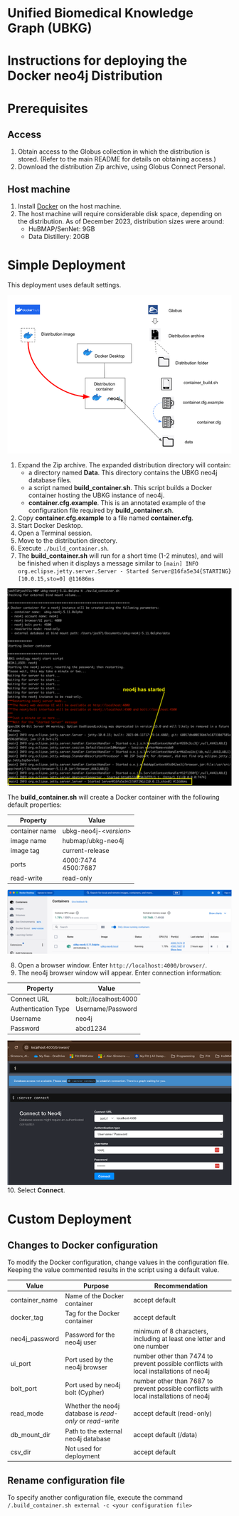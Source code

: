 # Unified Biomedical Knowledge Graph (UBKG) 

# Instructions for deploying the Docker neo4j Distribution

# Prerequisites
## Access
1. Obtain access to the Globus collection in which the distribution is stored. (Refer to the main README for details on obtaining access.)
2. Download the distribution Zip archive, using Globus Connect Personal.


## Host machine
1. Install [Docker](https://docs.docker.com/engine/install/) on the host machine.
2. The host machine will require considerable disk space, depending on the distribution. As of December 2023, distribution sizes were around:
   - HuBMAP/SenNet: 9GB
   - Data Distillery: 20GB 

# Simple Deployment
This deployment uses default settings. 

![img_3.png](../images/img_3.png)

1. Expand the Zip archive. The expanded distribution directory will contain:
   - a directory named **Data**. This directory contains the UBKG neo4j database files.
   - a script named **build_container.sh**. This script builds a Docker container hosting the UBKG instance of neo4j.
   - **container.cfg.example**. This is an annotated example of the configuration file required by **build_container.sh**.
2. Copy **container.cfg.example** to a file named **container.cfg**.
3. Start Docker Desktop.
4. Open a Terminal session.
5. Move to the distribution directory.
6. Execute `./build_container.sh`.
7. The **build_container.sh** will run for a short time (1-2 minutes), and will be finished when it displays a message similar to ```[main] INFO org.eclipse.jetty.server.Server - Started Server@16fa5e34{STARTING}[10.0.15,sto=0] @11686ms```

![img_6.png](../images/img_6.png)

The **build_container.sh** will create a Docker container with the following default properties:

| Property       | Value                   |
|----------------|-------------------------|
| container name | ubkg-neo4j-<*version*>  |
| image name     | hubmap/ubkg-neo4j       |
| image tag      | current-release         |
| ports          | 4000:7474<br/>4500:7687 |
| read-write|read-only|

![img_5.png](../images/img_5.png)

8. Open a browser window. Enter `http://localhost:4000/browser/`. 
9. The neo4j browser window will appear. Enter connection information:

| Property            | Value                 |
|---------------------|-----------------------|
| Connect URL         | bolt://localhost:4000 |
| Authentication Type | Username/Password     |
| Username            | neo4j                 |
| Password            | abcd1234              |

![img_7.png](../images/img_7.png)
10. Select **Connect**. 

# Custom Deployment
## Changes to Docker configuration
To modify the Docker configuration, change values in the configuration file.
Keeping the value commented results in the script using a default value.

| Value          | Purpose                                                   | Recommendation                                                                         |
|----------------|-----------------------------------------------------------|----------------------------------------------------------------------------------------|
| container_name | Name of the Docker container                              | accept default                                                                         |
| docker_tag     | Tag for the Docker container                              | accept default                                                                         |
| neo4j_password | Password for the neo4j user                               | minimum of 8 characters, including at least one letter and one number                  |
| ui_port        | Port used by the neo4j browser                            | number other than 7474 to prevent possible conflicts with local installations of neo4j |
| bolt_port      | Port used by neo4j bolt (Cypher)                          | number other than 7687 to prevent possible conflicts with local installations of neo4j |
| read_mode      | Whether the neo4j database is *read-only* or *read-write* | accept default (read-only)                                                             |
| db_mount_dir   | Path to the external neo4j database                       | accept default (/data)                                                                 |
| csv_dir        | Not used for deployment                                   | accept default                                                                         |

## Rename configuration file
To specify another configuration file, execute the command ```/.build_container.sh external -c <your configuration file>```
